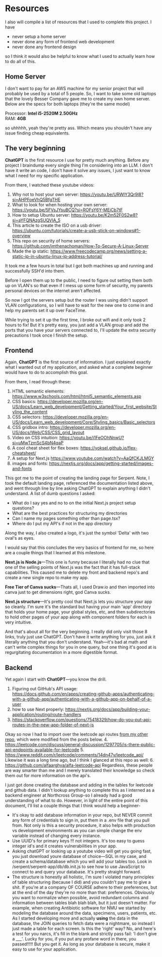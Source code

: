 # Resources

I also will compile a list of resources that I used to complete this project. I have

- never setup a home server
- never done any form of frontend web development
- never done any frontend design

so I think it would also be helpful to know what I used to actually learn how to do all of this.

## Home Server
I don't want to pay for an AWS machine for my senior project that will probably be used by a total of 5 people. So, I want to take some old laptops that the lovely Besser Company gave me to create my own home server. <br>
Below are the specs for both laptops (they're the same model)

Processor: __Intel i5-2520M 2.50GHz__ <br>
RAM: __4GB__

so uhhhhh, yeah they're pretty ass. Which means you shouldn't have any issue finding cheap equivalents.

## The very beginning

**ChatGPT** is the first resource I use for pretty much anything. Before any project I braindump every single thing I'm considering into an LLM. I don't have it write an code, I don't have it solve any issues, I just want to know what I need for my specific application.

From there, I watched these youtube videos:
1. Why not to host your own server: https://youtu.be/URWlY3Qr9l8?si=AHPFoeVhQ5BfgTHE
2. What to look for when hosting your own server: https://youtu.be/5FVsJYsuBCQ?si=ROFsY6Y-MEjCb7tF
3. How to setup Ubuntu server: https://youtu.be/K2m52F0S2w8?si=aYFQNAzgSUQVIA_5
4. This article to create the ISO on a usb driver: https://ubuntu.com/tutorials/create-a-usb-stick-on-windows#1-overview
5. This repo on security of home servers: https://github.com/imthenachoman/How-To-Secure-A-Linux-Server
6. Made the ip static: https://www.freecodecamp.org/news/setting-a-static-ip-in-ubuntu-linux-ip-address-tutorial/

It took me a few hours in total but I got both machines up and running and successfully SSH'd into them.

Before I open them up to the public, I need to figure out setting them both up on VLAN's so that even if I mess up some form of security, my parents personal devices on the internet aren't affected.

So now I got the servers setup but the router I was using didn't support VLAN configurations, so I will have to wait for the new one to come in and help my parents set it up over FaceTime.

While trying to set it up the first time, I broke out wifi and it only took 2 hours to fix! But it's pretty easy, you just add a VLAN group and add the ports that you have your servers connected to, I'll update the extra security precautions I took once I finish the setup.

## Frontend

Again, **ChatGPT** is the first source of information. I just explained exactly what I wanted out of my application, and asked what a complete beginner would have to do to accomplish this goal.

From there, I read through these:
1. HTML semantic elements: https://www.w3schools.com/html/html5_semantic_elements.asp
2. CSS basics: https://developer.mozilla.org/en-US/docs/Learn_web_development/Getting_started/Your_first_website/Styling_the_content
3. CSS selectors: https://developer.mozilla.org/en-US/docs/Learn_web_development/Core/Styling_basics/Basic_selectors
4. CSS gridbox intro: https://developer.mozilla.org/en-US/docs/Web/CSS/CSS_grid_layout
5. Video on CSS intuition: https://youtu.be/i1FeOOhNnwU?si=uMwTzmScS4bN4qaP
6. A cool cheat sheet for flex boxes: https://yoksel.github.io/flex-cheatsheet/
7. A setup for Next.js https://www.youtube.com/watch?v=AaQfCKJLMGY
8. images and fonts: https://nextjs.org/docs/app/getting-started/images-and-fonts

This got me to the point of creating the landing page for Serpent. Note, I took the default landing page, referenced the documentation listed above, and went through line by line asking ChatGPT to explain anything I didn't understand. A list of dumb questions I asked:

- What do I say yes and no to on the initial Next.js project setup questions?
- What are the best practices for structuring my directories
- Can I name my pages something other than page.tsx?
- Where do I put my API's if not in the app directory

Along the way, I also created a logo, it's just the symbol 'Delta' with two oval's as eyes.

I would say that this concludes the very basics of frontend for me, so here are a couple things that I learned at this milestone.

__Next.js is Node.js__—This one is funny because I literally had no clue that one of the selling points of Next.js was the fact that it has full-stack capabilities. This caused me to delete my front and backend repo's and create a new single repo to make my app.

__Free Tier of Canva sucks__—Thats all, I used Draw.io and then imported into canva just to get dimensions right, god Canva sucks.

__Next.js structure__—It's pretty cool that Next.js lets you structure your app so cleanly. I'm sure it's the standard but having your main 'app' directory that holds your home page, your global styles, etc, and then subdirectories to hold other pages of your app along with component folders for each is very intuitive.

And that's about all for the very beginning. I really did only visit those 8 links, truly just use ChatGPT. Don't have it write anything for you, just ask it literally anything that you don't understand. Yeah—it's bad at math and can't write complex things for you in one query, but one thing it's good at is regurgitating documentation in a more digestible format.




## Backend

Yet again I start with **ChatGPT**—you know the drill.

1. Figuring out GitHub's API usage: https://docs.github.com/en/apps/creating-github-apps/authenticating-with-a-github-app/authenticating-with-a-github-app-on-behalf-of-a-user
2. how to use Next properly: https://nextjs.org/docs/app/building-your-application/routing/route-handlers
3. https://stackoverflow.com/questions/75418329/how-do-you-put-api-routes-in-the-new-app-folder-of-next-js

Okay so now I had to import over the leetcode api routes [from my other repo](https://github.com/abrege11/leetcode-api), which were modified from the posts below.
4. https://leetcode.com/discuss/general-discussion/1297705/is-there-public-api-endpoints-available-for-leetcode
5. https://www.reddit.com/r/leetcode/comments/14dn47v/leetcode_api/
Likewise it was a long time ago, but I think I glanced at this repo as well:
6. https://github.com/alfaarghya/alfa-leetcode-api
Regardless, these people are way smarter than me and I merely translated their knowledge so check them out for more information on the api's.

I just got done creating the database and adding in the tables for leetcode and github data. I didn't lookup anything to complete this as I interned as a backend engineer at Northcross Group-so I already had a good understanding of what to do. However, in light of the entire point of this document, I'll list a couple things that I think would help a beginner-
- It's okay to add database information in your repo, but NEVER commit any form of credentials to sign in, put them in a .env file that you pull from. Not only is this a security procedure, it also helps with production vs development environments as you can simple change the env variable instead of changing every instance.
- Use UUID's for primary keys !!! not integers. It's too easy to guess integer id's and it creates vulnerabilities in your app.
- Asking chatGPT or looking up a youtube video will get you going fast, you just download youre database of choice—SQL in my case, and create a schema/database which you will add your tables too. Look in /serpent/serpent-app/db/db.init.js to see how to use JavaScript to connect to and query your database. It's pretty straight forward.
- The structure is honestly all holistic, I'm sure I violated many principles of table structuring (because I did) and you couldn't pay me to give a shit. If you're at a company OF COURSE adhere to their preferences, but at the end of the day they're no more than that: preferences. Obviously you want to normalize when possible, avoid redundant columns and information between tables blah blah blah, but it just doesn't matter. For example, when creating Antibiotic software for NMU we started by modeling the database around the data, specimens, users, patients, etc. As I started developing more and actually __using__ the data in the database, the JOIN queries to fetch data were a nightmare, so instead I just made a table for each screen. Is this the 'right' way? No, and here's a test for you narcs, it's fill in the blank and strictly pass fail: 'I don't give a ___'. Lucky for you, if you put any profane word in there, you passed!!!!! But you get it. As long as your database is secure, make it easy to use for your application.


